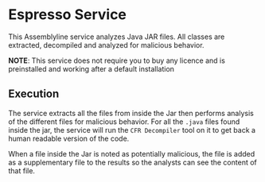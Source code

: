 # Espresso Service

This Assemblyline service analyzes Java JAR files. All classes are extracted,
decompiled and analyzed for malicious behavior.

**NOTE**: This service does not require you to buy any licence and is preinstalled and
working after a default installation

## Execution

The service extracts all the files from inside the Jar then performs analysis of the different
files for malicious behavior. For all the `.java` files found inside the jar, the service will
run the `CFR Decompiler` tool on it to get back a human readable version of the code.

When a file inside the Jar is noted as potentially malicious, the file is added as a supplementary file
to the results so the analysts can see the content of that file.

